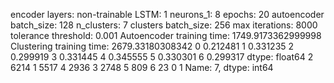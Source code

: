 encoder layers: non-trainable
LSTM: 1
neurons_1: 8
epochs: 20
autoencoder batch_size: 128
n_clusters: 7
clusters batch_size: 256
max iterations: 8000
tolerance threshold: 0.001
Autoencoder training time: 1749.9173362999998
Clustering training time: 2679.33180308342
0    0.212481
1    0.331235
2    0.299919
3    0.331445
4    0.345555
5    0.330301
6    0.299317
dtype: float64
2    6214
1    5517
4    2936
3    2748
5     809
6      23
0       1
Name: 7, dtype: int64
